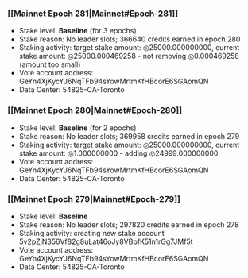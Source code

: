 ### [[Mainnet Epoch 281|Mainnet#Epoch-281]]
* Stake level: **Baseline** (for 3 epochs)
* Stake reason: No leader slots; 366640 credits earned in epoch 280
* Staking activity: target stake amount: ◎25000.000000000, current stake amount: ◎25000.000469258 - not removing ◎0.000469258 (amount too small)
* Vote account address: GeYn4XjKycYJ6NqTFb94sYowMrtmKfHBcorE6SGAomQN
* Data Center: 54825-CA-Toronto
### [[Mainnet Epoch 280|Mainnet#Epoch-280]]
* Stake level: **Baseline** (for 2 epochs)
* Stake reason: No leader slots; 369958 credits earned in epoch 279
* Staking activity: target stake amount: ◎25000.000000000, current stake amount: ◎1.000000000 - adding ◎24999.000000000
* Vote account address: GeYn4XjKycYJ6NqTFb94sYowMrtmKfHBcorE6SGAomQN
* Data Center: 54825-CA-Toronto
### [[Mainnet Epoch 279|Mainnet#Epoch-279]]
* Stake level: **Baseline**
* Stake reason: No leader slots; 297820 credits earned in epoch 278
* Staking activity: creating new stake account 5v2pZjN356Vf82g8uLat46oJy8VBbfK51n1rGg7JMf5t
* Vote account address: GeYn4XjKycYJ6NqTFb94sYowMrtmKfHBcorE6SGAomQN
* Data Center: 54825-CA-Toronto
